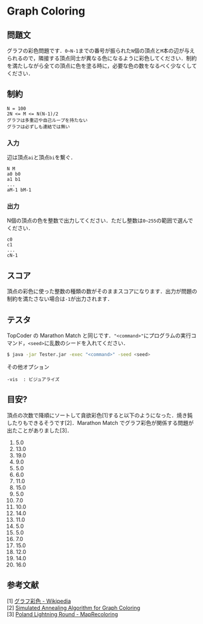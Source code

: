# Graph Coloring

## 問題文
グラフの彩色問題です．```0~N-1```までの番号が振られた```N```個の頂点と```M```本の辺が与えられるので，隣接する頂点同士が異なる色になるように彩色してください．制約を満たしながら全ての頂点に色を塗る時に，必要な色の数をなるべく少なくしてください．

## 制約
```
N = 100
2N <= M <= N(N-1)/2
グラフは多重辺や自己ループを持たない
グラフは必ずしも連結では無い
```

### 入力
辺は頂点```ai```と頂点```bi```を繋ぐ．
```
N M
a0 b0
a1 b1
...
aM-1 bM-1
```

### 出力
N個の頂点の色を整数で出力してください．ただし整数は```0~255```の範囲で選んでください．
```
c0
c1
...
cN-1
```

## スコア
頂点の彩色に使った整数の種類の数がそのままスコアになります．出力が問題の制約を満たさない場合は```-1```が出力されます．

## テスタ
TopCoder の Marathon Match と同じです．```"<command>"```にプログラムの実行コマンド，```<seed>```に乱数のシードを入れてください．
```sh
$ java -jar Tester.jar -exec "<command>" -seed <seed>
```
その他オプション
```
-vis  : ビジュアライズ
```


## 目安?
頂点の次数で降順にソートして貪欲彩色[1]すると以下のようになった．焼き鈍したりもできるそうです[2]．Marathon Match でグラフ彩色が関係する問題が出たことがありました[3]．

1) 5.0
2) 13.0
3) 19.0
4) 9.0
5) 5.0
6) 6.0
7) 11.0
8) 15.0
9) 5.0
10) 7.0
11) 10.0
12) 14.0
13) 11.0
14) 5.0
15) 5.0
16) 7.0
17) 15.0
18) 12.0
19) 14.0
20) 16.0

##  参考文献
[1] [グラフ彩色 - Wikipedia](https://ja.wikipedia.org/wiki/グラフ彩色)  
[2] [Simulated Annealing Algorithm for Graph Coloring](https://arxiv.org/abs/1712.00709)  
[3] [Poland Lightning Round - MapRecoloring](https://community.topcoder.com/longcontest/?module=ViewProblemStatement&rd=17149&pm=14893)  

